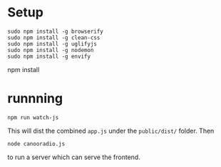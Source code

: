 
# Setup

```
sudo npm install -g browserify
sudo npm install -g clean-css
sudo npm install -g uglifyjs
sudo npm install -g nodemon
sudo npm install -g envify
```

npm install

# runnning

```
npm run watch-js
```

This will dist the combined `app.js` under the `public/dist/` folder. Then 

```
node canooradio.js
```

to run a server which can serve the frontend.


